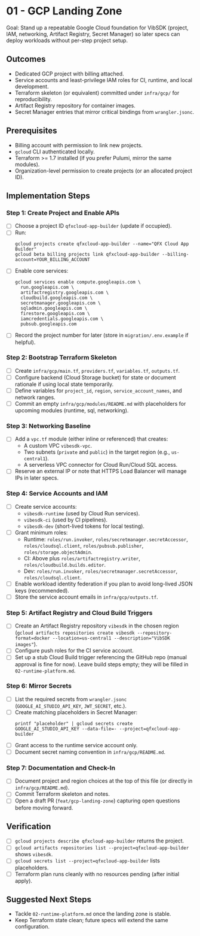 # 01 - GCP Landing Zone

Goal: Stand up a repeatable Google Cloud foundation for VibSDK (project, IAM, networking, Artifact Registry, Secret Manager) so later specs can deploy workloads without per-step project setup.

## Outcomes
- Dedicated GCP project with billing attached.
- Service accounts and least-privilege IAM roles for CI, runtime, and local development.
- Terraform skeleton (or equivalent) committed under `infra/gcp/` for reproducibility.
- Artifact Registry repository for container images.
- Secret Manager entries that mirror critical bindings from `wrangler.jsonc`.

## Prerequisites
- Billing account with permission to link new projects.
- `gcloud` CLI authenticated locally.
- Terraform >= 1.7 installed (if you prefer Pulumi, mirror the same modules).
- Organization-level permission to create projects (or an allocated project ID).

## Implementation Steps

### Step 1: Create Project and Enable APIs
- [ ] Choose a project ID `qfxcloud-app-builder` (update if occupied).
- [ ] Run:
  ```
  gcloud projects create qfxcloud-app-builder --name="QFX Cloud App Builder"
  gcloud beta billing projects link qfxcloud-app-builder --billing-account=YOUR_BILLING_ACCOUNT
  ```
- [ ] Enable core services:
  ```
  gcloud services enable compute.googleapis.com \
    run.googleapis.com \
    artifactregistry.googleapis.com \
    cloudbuild.googleapis.com \
    secretmanager.googleapis.com \
    sqladmin.googleapis.com \
    firestore.googleapis.com \
    iamcredentials.googleapis.com \
    pubsub.googleapis.com
  ```
- [ ] Record the project number for later (store in `migration/.env.example` if helpful).

### Step 2: Bootstrap Terraform Skeleton
- [ ] Create `infra/gcp/main.tf`, `providers.tf`, `variables.tf`, `outputs.tf`.
- [ ] Configure backend (Cloud Storage bucket) for state or document rationale if using local state temporarily.
- [ ] Define variables for `project_id`, `region`, `service_account_names`, and network ranges.
- [ ] Commit an empty `infra/gcp/modules/README.md` with placeholders for upcoming modules (runtime, sql, networking).

### Step 3: Networking Baseline
- [ ] Add a `vpc.tf` module (either inline or referenced) that creates:
  - A custom VPC `vibesdk-vpc`.
  - Two subnets (`private` and `public`) in the target region (e.g., `us-central1`).
  - A serverless VPC connector for Cloud Run/Cloud SQL access.
- [ ] Reserve an external IP or note that HTTPS Load Balancer will manage IPs in later specs.

### Step 4: Service Accounts and IAM
- [ ] Create service accounts:
  - `vibesdk-runtime` (used by Cloud Run services).
  - `vibesdk-ci` (used by CI pipelines).
  - `vibesdk-dev` (short-lived tokens for local testing).
- [ ] Grant minimum roles:
  - Runtime: `roles/run.invoker`, `roles/secretmanager.secretAccessor`, `roles/cloudsql.client`, `roles/pubsub.publisher`, `roles/storage.objectAdmin`.
  - CI: Above plus `roles/artifactregistry.writer`, `roles/cloudbuild.builds.editor`.
  - Dev: `roles/run.invoker`, `roles/secretmanager.secretAccessor`, `roles/cloudsql.client`.
- [ ] Enable workload identity federation if you plan to avoid long-lived JSON keys (recommended).
- [ ] Store the service account emails in `infra/gcp/outputs.tf`.

### Step 5: Artifact Registry and Cloud Build Triggers
- [ ] Create an Artifact Registry repository `vibesdk` in the chosen region (`gcloud artifacts repositories create vibesdk --repository-format=docker --location=us-central1 --description="VibSDK images"`).
- [ ] Configure push roles for the CI service account.
- [ ] Set up a stub Cloud Build trigger referencing the GitHub repo (manual approval is fine for now). Leave build steps empty; they will be filled in `02-runtime-platform.md`.

### Step 6: Mirror Secrets
- [ ] List the required secrets from `wrangler.jsonc` (`GOOGLE_AI_STUDIO_API_KEY`, `JWT_SECRET`, etc.).
- [ ] Create matching placeholders in Secret Manager:
  ```
  printf "placeholder" | gcloud secrets create GOOGLE_AI_STUDIO_API_KEY --data-file=- --project=qfxcloud-app-builder
  ```
- [ ] Grant access to the runtime service account only.
- [ ] Document secret naming convention in `infra/gcp/README.md`.

### Step 7: Documentation and Check-In
- [ ] Document project and region choices at the top of this file (or directly in `infra/gcp/README.md`).
- [ ] Commit Terraform skeleton and notes.
- [ ] Open a draft PR (`feat/gcp-landing-zone`) capturing open questions before moving forward.

## Verification
- [ ] `gcloud projects describe qfxcloud-app-builder` returns the project.
- [ ] `gcloud artifacts repositories list --project=qfxcloud-app-builder` shows `vibesdk`.
- [ ] `gcloud secrets list --project=qfxcloud-app-builder` lists placeholders.
- [ ] Terraform plan runs cleanly with no resources pending (after initial apply).

## Suggested Next Steps
- Tackle `02-runtime-platform.md` once the landing zone is stable.
- Keep Terraform state clean; future specs will extend the same configuration.
